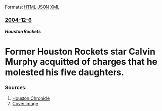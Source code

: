 
Formats: [HTML](/news/2004/12/6/former-houston-rockets-star-calvin-murphy-acquitted-of-charges-that-he-molested-his-five-daughters.html)  [JSON](/news/2004/12/6/former-houston-rockets-star-calvin-murphy-acquitted-of-charges-that-he-molested-his-five-daughters.json)  [XML](/news/2004/12/6/former-houston-rockets-star-calvin-murphy-acquitted-of-charges-that-he-molested-his-five-daughters.xml)  

### [2004-12-6](/news/2004/12/6/index.md)

##### Houston Rockets
#  Former Houston Rockets star Calvin Murphy acquitted of charges that he molested his five daughters. 




### Sources:

1. [Houston Chronicle](http://www.chron.com/cs/CDA/ssistory.mpl/front/2934203)
1. [Cover Image](http://www.chron.com/img/pages/article/opengraph_default.jpg)
